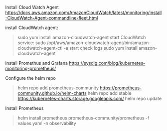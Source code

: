 Install Cloud Watch Agent
https://docs.aws.amazon.com/AmazonCloudWatch/latest/monitoring/install-CloudWatch-Agent-commandline-fleet.html

install CloudWatch agent:
> sudo yum install amazon-cloudwatch-agent
start CloudWatch service:
> sudo /opt/aws/amazon-cloudwatch-agent/bin/amazon-cloudwatch-agent-ctl -a start
check logs
> sudo yum install amazon-cloudwatch-agent

Install Promethus and Grafana
https://sysdig.com/blog/kubernetes-monitoring-prometheus/

Configure the helm repo
> helm repo add prometheus-community https://prometheus-community.github.io/helm-charts
> helm repo add stable https://kubernetes-charts.storage.googleapis.com/
> helm repo update

Install Prometheus
> helm install prometheus prometheus-community/prometheus -f values.yaml -n observability